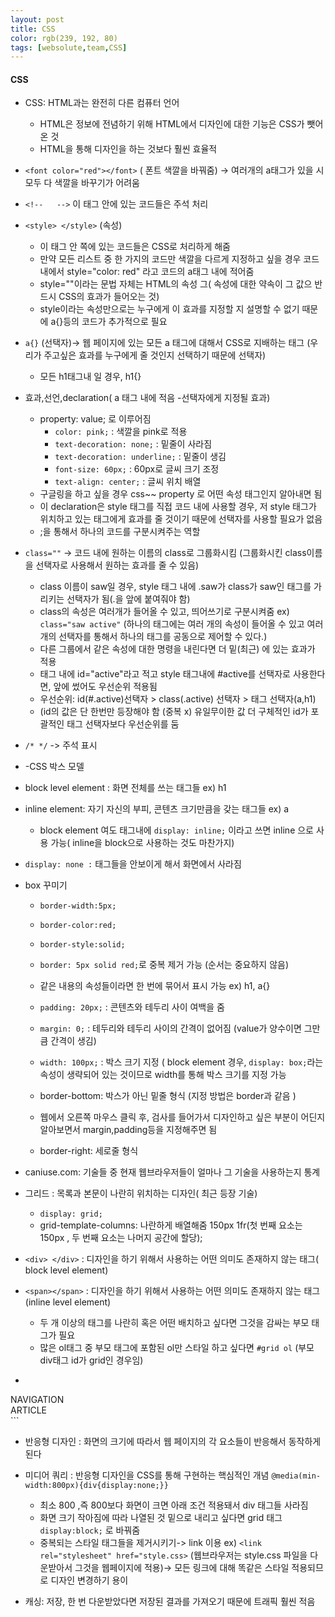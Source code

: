 ```yaml
---
layout: post
title: CSS
color: rgb(239, 192, 80)
tags: [websolute,team,CSS]
---
```


#### CSS
* CSS: HTML과는 완전히 다른 컴퓨터 언어
    *  HTML은 정보에 전념하기 위해 HTML에서 디자인에 대한 기능은 CSS가 뺏어온 것
    *  HTML을 통해 디자인을 하는 것보다 훨씬 효율적

* `<font color="red"></font>` ( 폰트 색깔을 바꿔줌) -> 여러개의 a태그가 있을 시 모두 다 색깔을 바꾸기가 어려움
* `<!--   -->`  이 태그 안에  있는 코드들은 주석 처리
* `<style> </style>` (속성) 
    *  이 태그 안 쪽에 있는 코드들은 CSS로 처리하게 해줌
    * 만약 모든 리스트 중 한 가지의 코드만 색깔을 다르게 지정하고 싶을 경우 코드 내에서 style="color: red" 라고  코드의 a태그 내에 적어줌 
    *  style=""이라는 문법 자체는 HTML의 속성 그( 속성에 대한 약속이 그 값으 반드시 CSS의 효과가 들어오는 것)
    *  style이라는 속성만으로는 누구에게 이 효과를 지정할 지 설명할 수 없기 때문에 a{}등의 코드가 추가적으로 필요

* `a{}` (선택자)->  웹 페이지에 있는 모든 a 태그에 대해서 CSS로 지배하는 태그 (우리가 주고싶은 효과를 누구에게 줄 것인지 선택하기 때문에 선택자)
    *  모든 h1태그내 일 경우, h1{}

* 효과,선언,declaration( a 태그 내에 적음 -선택자에게 지정될 효과)
    * property: value; 로 이루어짐
        *  `color: pink;` : 색깔을 pink로 적용
        *  `text-decoration: none;` :  밑줄이 사라짐 
        *  `text-decoration: underline;` : 밑줄이 생김
        *  `font-size: 60px;` : 60px로 글씨 크기 조정
        *  `text-align: center;` : 글씨 위치 배열
    *  구글링을 하고 싶을 경우 css~~ property 로 어떤 속성 태그인지 알아내면 됨 
    *  이 declaration은 style 태그를 직접 코드 내에 사용할 경우, 저 style 태그가 위치하고 있는 태그에게 효과를 줄 것이기 때문에 선택자를 사용할 필요가 없음  
    *  ;을 통해서 하나의 코드를 구분시켜주는 역할 
        

* `class=""` -> 코드 내에 원하는 이름의 class로 그룹화시킴 (그룹화시킨 class이름을 선택자로 사용해서 원하는 효과를 줄 수 있음)
    *  class 이름이 saw일 경우, style 태그 내에 .saw가 class가 saw인 태그를 가리키는 선택자가 됨(.을 앞에 붙여줘야 함)
    * class의 속성은 여러개가 들어올 수 있고, 띄어쓰기로 구분시켜줌 
    ex) `class="saw active"` (하나의 태그에는 여러 개의 속성이 들어올 수 있고 여러 개의 선택자를 통해서 하나의 태그를 공동으로 제어할 수 있다.)
    *  다른 그룹에서 같은 속성에 대한 명령을 내린다면 더 밑(최근) 에 있는 효과가 적용
    *  태그 내에 id="active"라고 적고 style 태그내에 #active를 선택자로 사용한다면, 앞에 썼어도 우선순위 적용됨 
    *  우선순위: id(#.active)선택자 > class(.active) 선택자 > 태그 선택자(a,h1) 
    * (id의 값은 단 한번만 등장해야 함 (중복 x) 유일무이한 값 더 구체적인 id가 포괄적인 태그 선택자보다 우선순위를 둠 
* `/* */` -> 주석 표시
* -CSS 박스 모델
* block level element : 화면 전체를 쓰는 태그들 ex) h1
* inline element: 자기 자신의 부피, 콘텐츠 크기만큼을 갖는 태그들 ex) a
    * block element 여도 태그내에 `display: inline;` 이라고 쓰면 inline 으로 사용 가능( inline을 block으로 사용하는 것도 마찬가지) 
* `display: none :` 태그들을 안보이게 해서 화면에서 사라짐 

* box 꾸미기
    * `border-width:5px;`
    * `border-color:red;`
    * `border-style:solid;`

    *  `border: 5px solid red;`로 중복 제거 가능 (순서는 중요하지 않음)
    * 같은 내용의 속성들이라면 한 번에 묶어서 표시 가능 ex) h1,  a{}
    *  `padding: 20px;` : 콘텐츠와 테두리 사이 여백을 줌 
    *  `margin: 0;` : 테두리와 테두리 사이의 간격이 없어짐 (value가 양수이면 그만큼 간격이 생김)
    *  `width: 100px;` : 박스 크기 지정 ( block element 경우, `display: box;`라는 속성이 생략되어 있는 것이므로 width를 통해 박스 크기를 지정 가능 
    *  border-bottom: 박스가 아닌 밑줄 형식 (지정 방법은 border과 같음 )
    *  웹에서 오른쪽 마우스 클릭 후, 검사를 들어가서 디자인하고 싶은 부분이 어딘지 알아보면서 margin,padding등을 지정해주면 됨 
    *  border-right: 세로줄 형식 


* caniuse.com: 기술들 중 현재 웹브라우저들이 얼마나 그 기술을 사용하는지 통계
* 그리드 : 목록과 본문이 나란히 위치하는 디자인( 최근 등장 기술)
    * `display: grid;`
    * grid-template-columns: 나란하게 배열해줌 150px 1fr(첫 번째 요소는 150px , 두 번째 요소는 나머지 공간에 할당);
* `<div> </div>` : 디자인을 하기 위해서 사용하는 어떤 의미도 존재하지 않는 태그( block level element)
* `<span></span>` : 디자인을 하기 위해서 사용하는 어떤 의미도 존재하지 않는 태그(inline level element)
    * 두 개 이상의 태그를 나란히 혹은 어떤 배치하고 싶다면 그것을 감싸는 부모 태그가 필요
    * 많은 ol태그 중 부모 태그에 포함된 ol만 스타일 하고 싶다면 `#grid ol` (부모 div태그 id가 grid인 경우임)
* ```css
<div id="grid">
    <div>NAVIGATION</div>
    <div>ARTICLE</div>
</div>   
```

* 반응형 디자인 : 화면의 크기에 따라서 웹 페이지의 각 요소들이 반응해서 동작하게 된다
* 미디어 쿼리 : 반응형 디자인을 CSS를 통해 구현하는 핵심적인 개념 `@media(min-width:800px){div{display:none;}}`
    *  최소 800 ,즉 800보다 화면이 크면 아래 조건 적용돼서 div  태그들 사라짐
    * 화면 크기 작아짐에 따라 나열된 것 밑으로 내리고 싶다면 grid 태그 `display:block;` 로 바꿔줌
    * 중복되는 스타일 태그들을 제거시키기-> link 이용 ex) `<link rel="stylesheet" href="style.css>` (웹브라우저는 style.css 파일을 다운받아서 그것을 웹페이지에 적용)-> 모든 링크에 대해 똑같은 스타일 적용되므로 디자인 변경하기 용이

* 캐싱: 저장, 한 번 다운받았다면 저장된 결과를 가져오기 때문에 트래픽 훨씬 적음
